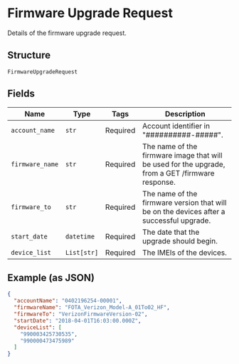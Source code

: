 
# Firmware Upgrade Request

Details of the firmware upgrade request.

## Structure

`FirmwareUpgradeRequest`

## Fields

| Name | Type | Tags | Description |
|  --- | --- | --- | --- |
| `account_name` | `str` | Required | Account identifier in "##########-#####". |
| `firmware_name` | `str` | Required | The name of the firmware image that will be used for the upgrade, from a GET /firmware response. |
| `firmware_to` | `str` | Required | The name of the firmware version that will be on the devices after a successful upgrade. |
| `start_date` | `datetime` | Required | The date that the upgrade should begin. |
| `device_list` | `List[str]` | Required | The IMEIs of the devices. |

## Example (as JSON)

```json
{
  "accountName": "0402196254-00001",
  "firmwareName": "FOTA_Verizon_Model-A_01To02_HF",
  "firmwareTo": "VerizonFirmwareVersion-02",
  "startDate": "2018-04-01T16:03:00.000Z",
  "deviceList": [
    "990003425730535",
    "990000473475989"
  ]
}
```

